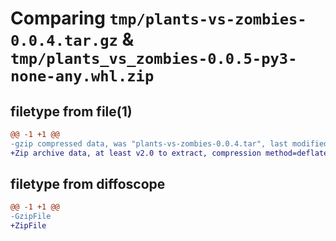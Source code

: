 # Comparing `tmp/plants-vs-zombies-0.0.4.tar.gz` & `tmp/plants_vs_zombies-0.0.5-py3-none-any.whl.zip`

## filetype from file(1)

```diff
@@ -1 +1 @@
-gzip compressed data, was "plants-vs-zombies-0.0.4.tar", last modified: Tue Apr  9 06:54:32 2024, max compression
+Zip archive data, at least v2.0 to extract, compression method=deflate
```

## filetype from diffoscope

```diff
@@ -1 +1 @@
-GzipFile
+ZipFile
```


